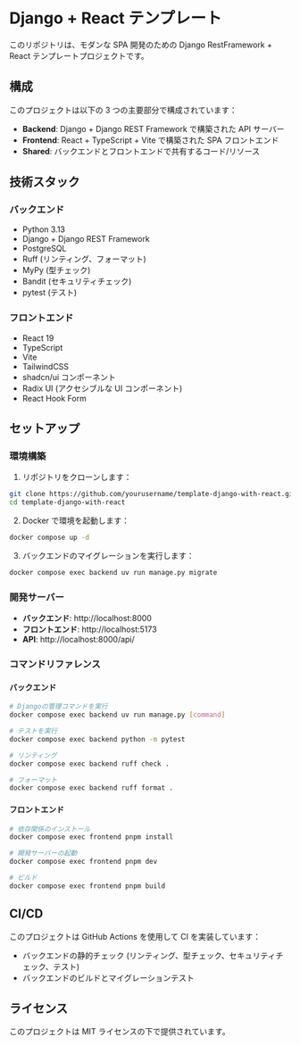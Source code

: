 # Django + React テンプレート

このリポジトリは、モダンな SPA 開発のための Django RestFramework + React テンプレートプロジェクトです。

## 構成

このプロジェクトは以下の 3 つの主要部分で構成されています：

- **Backend**: Django + Django REST Framework で構築された API サーバー
- **Frontend**: React + TypeScript + Vite で構築された SPA フロントエンド
- **Shared**: バックエンドとフロントエンドで共有するコード/リソース

## 技術スタック

### バックエンド

- Python 3.13
- Django + Django REST Framework
- PostgreSQL
- Ruff (リンティング、フォーマット)
- MyPy (型チェック)
- Bandit (セキュリティチェック)
- pytest (テスト)

### フロントエンド

- React 19
- TypeScript
- Vite
- TailwindCSS
- shadcn/ui コンポーネント
- Radix UI (アクセシブルな UI コンポーネント)
- React Hook Form

## セットアップ

### 環境構築

1. リポジトリをクローンします：

```sh
git clone https://github.com/yourusername/template-django-with-react.git
cd template-django-with-react
```

2. Docker で環境を起動します：

```sh
docker compose up -d
```

3. バックエンドのマイグレーションを実行します：

```sh
docker compose exec backend uv run manage.py migrate
```

### 開発サーバー

- **バックエンド**: http://localhost:8000
- **フロントエンド**: http://localhost:5173
- **API**: http://localhost:8000/api/

### コマンドリファレンス

#### バックエンド

```sh
# Djangoの管理コマンドを実行
docker compose exec backend uv run manage.py [command]

# テストを実行
docker compose exec backend python -m pytest

# リンティング
docker compose exec backend ruff check .

# フォーマット
docker compose exec backend ruff format .
```

#### フロントエンド

```sh
# 依存関係のインストール
docker compose exec frontend pnpm install

# 開発サーバーの起動
docker compose exec frontend pnpm dev

# ビルド
docker compose exec frontend pnpm build
```

## CI/CD

このプロジェクトは GitHub Actions を使用して CI を実装しています：

- バックエンドの静的チェック (リンティング、型チェック、セキュリティチェック、テスト)
- バックエンドのビルドとマイグレーションテスト

## ライセンス

このプロジェクトは MIT ライセンスの下で提供されています。
